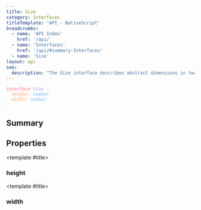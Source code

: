 ```yaml
---
title: Size
category: Interfaces
titleTemplate: 'API - NativeScript'
breadcrumbs:
  - name: 'API Index'
    href: '/api/'
  - name: 'Interfaces'
    href: '/api/#summary-Interfaces'
  - name: 'Size'
layout: api
seo:
  description: "The Size interface describes abstract dimensions in two dimensional space.\nIt has two properties width and height, representing the width and height values of the size."
---
```


<!-- This page is auto generated, do not edit manually. -->
<!-- Run "yarn generate:api-docs" to regenerate -->

<script setup lang="ts">
  import { provide } from "vue";
  import API_DATA from "./Size.data.json";
  
  provide('API_DATA', API_DATA);
</script>

<APIRefHierarchy v-once />

<pre class="not-prose [&_a]:text-blue-400 [&_a]:no-underline"><code><span class="line"><span style="color: #F97583">interface</span><span style="color: #E1E4E8"> </span><span style="color: #B392F0">Size</span><span style="color: #E1E4E8"> {</span></span>
<span class="line"><span style="color: #E1E4E8">  </span><span style="color: #FFAB70">height</span><span style="color: #F97583">:</span><span style="color: #E1E4E8"> </span><span style="color: #79B8FF">number</span><span style="color: #E1E4E8">;</span></span>
<span class="line"><span style="color: #E1E4E8">  </span><span style="color: #FFAB70">width</span><span style="color: #F97583">:</span><span style="color: #E1E4E8"> </span><span style="color: #79B8FF">number</span><span style="color: #E1E4E8">;</span></span>
<span class="line"><span style="color: #E1E4E8">}</span></span></code></pre>

<APIRefComment commentBase64="eyJibG9ja1RhZ3MiOltdLCJtb2RpZmllclRhZ3MiOnt9LCJzdW1tYXJ5IjpbeyJraW5kIjoidGV4dCIsInRleHQiOiJUaGUgU2l6ZSBpbnRlcmZhY2UgZGVzY3JpYmVzIGFic3RyYWN0IGRpbWVuc2lvbnMgaW4gdHdvIGRpbWVuc2lvbmFsIHNwYWNlLlxuSXQgaGFzIHR3byBwcm9wZXJ0aWVzIHdpZHRoIGFuZCBoZWlnaHQsIHJlcHJlc2VudGluZyB0aGUgd2lkdGggYW5kIGhlaWdodCB2YWx1ZXMgb2YgdGhlIHNpemUuIn1dfQ==" v-once />

## <Heading ignore>Summary</Heading>

<APIRefSummary v-once />

## Properties

<div class="">

<APIRef for="11864" v-once>

<template #title>

### height

</template>

</APIRef>

</div>

<div class="">

<APIRef for="11863" v-once>

<template #title>

### width

</template>

</APIRef>

</div>
